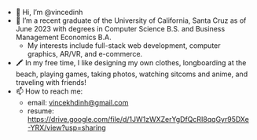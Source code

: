 - 👋 Hi, I’m @vincedinh
- 🌱 I’m a recent graduate of the University of California, Santa Cruz as of June 2023 with degrees in Computer Science B.S. and Business Management Economics B.A.
  - My interests include full-stack web development, computer graphics, AR/VR, and e-commerce.
- 🖍 In my free time, I like designing my own clothes, longboarding at the beach, playing games, taking photos, watching sitcoms and anime, and traveling with  friends!
- 📫 How to reach me:
  - email: vincekhdinh@gmail.com
  - resume: https://drive.google.com/file/d/1JW1zWXZerYgDfQcRI8qqGyr95DXe-YRX/view?usp=sharing
<!---
vincedinh/vincedinh is a ✨ special ✨ repository because its `README.md` (this file) appears on your GitHub profile.
You can click the Preview link to take a look at your changes.
--->
